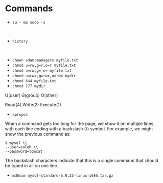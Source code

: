# Commands
- ```su - && sudo -s```
<br>

- ```history```
<br>

- ```chown adam:managers myfile.txt```
- ```chmod u=rw,g=r,o=r myfile.txt```
- ```chmod u=rw,g=,o= myfile.txt```
- ```chmod u=rwx,g=rwx,o=rwx mydir```
- ```chmod 644 myfile.txt```
- ```chmod 777 mydir```

<p>U(user) G(group) O(other)</p>
    <p>Read(4) Write(2) Execute(1) </p>


- ```apropos```
  

<p>
When a command gets too long for the page, we show it on multiple lines, with each
line ending with a backslash (\) symbol. For example, we might show the previous
command as:
</p>

```
$ mysql \\
--user=saleh \\
--password=tomcat
```

<p>
The backslash characters indicate that this is a single command that should be typed
in all on one line.
</p>

- ```md5sum mysql-standard-5.0.22-linux-i686.tar.gz```
